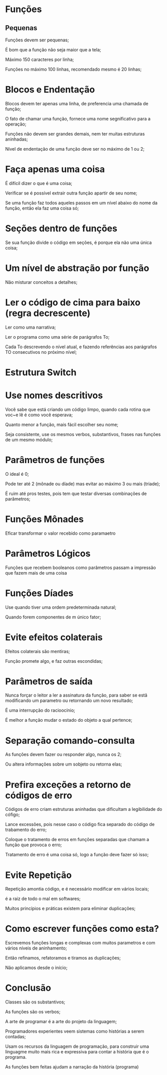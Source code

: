 # Funções

## Pequenas

Funções devem ser pequenas;

É bom que a função não seja maior que a tela;

Máximo 150 caracteres por linha;

Funções no máximo 100 linhas, recomendado mesmo é 20 linhas;

# Blocos e Endentação

Blocos devem ter apenas uma linha, de preferencia uma chamada de função;

O fato de chamar uma função, fornece uma nome segnificativo para a operação;

Funções não devem ser grandes demais, nem ter muitas estruturas aninhadas;

Nível de endentação de uma função deve ser no máximo de 1 ou 2;


# Faça apenas uma coisa

É difícil dizer o que é uma coisa;

Verificar se é possível extrair outra função apartir de seu nome;

Se uma função faz todos aqueles passos em um nível abaixo do nome da função, então ela faz uma coisa só;

# Seções dentro de funções

Se sua função divide o código em seções, é porque ela não uma única coisa;

# Um nível de abstração por função

Não misturar conceitos a detalhes;

# Ler o código de cima para baixo (regra decrescente)

Ler como uma narrativa;

Ler o programa como uma série de parágrafos To;

Cada To descrevendo o nível atual, e fazendo referências aos parágrafos TO consecutivos no próximo nível;

# Estrutura Switch

# Use nomes descritivos

Você sabe que está criando um código limpo, quando cada rotina que voc~e lê é como você esperava;

Quanto menor a função, mais fácil escolher seu nome;

Seja consistente, use os mesmos verbos, substantivos, frases nas funções de um mesmo módulo;

# Parâmetros de funções

O ideal é 0;

Pode ter até 2 (mônade ou díade) mas evitar ao máximo 3 ou mais (triade);

É ruim até pros testes, pois tem que testar diversas combinações de parâmetros;

# Funções Mônades

Eficar transformar o valor recebido como paramaetro

# Parâmetros Lógicos

Funções que recebem booleanos como parâmetros passam a impressão que fazem mais de uma coisa

# Funções Díades

Use quando tiver uma ordem predeterminada natural;

Quando forem componentes de m único fator;

# Evite efeitos colaterais

Efeitos colaterais são mentiras;

Função promete algo, e faz outras escondidas;

# Parâmetros de saída

Nunca forçar o leitor a ler a assinatura da função, para saber se estã modificando um parametro ou retornando um novo resultado;

É uma interrupção do racioocínio;

É melhor a função mudar o estado do objeto a qual pertence;

# Separação comando-consulta

As funções devem fazer ou responder algo, nunca os 2;

Ou altera informações sobre um sobjeto ou retorna elas;

# Prefira exceções a retorno de códigos de erro

Códigos de erro criam estruturas aninhadas que dificultam a legibilidade do cófigo;

Lance excessões, pois nesse caso o código fica separado do código de trabamento do erro;

Coloque o tratamento de erros em funções separadas que chamam a função que provoca o erro;

Tratamento de erro é uma coisa só, logo a função deve fazer só isso;

# Evite Repetição

Repetição amontia código, e é necessário modificar em vários locais;

é a raiz de todo o mal em softwares;

Muitos princípios e práticas existem para eliminar duplicações;

# Como escrever funções como esta?

Escrevemos funções longas e complexas com muitos parametros e com vários níveis de aninhamento;

Então refinamos, refatoramos e tiramos as duplicações;

Não aplicamos desde o início;

# Conclusão

Classes são os substantivos;

As funções são os verbos;

A arte de programar é a arte do projeto da linguagem;

Programadores experientes veem sistemas como histórias a serem contadas;

Usam os recursos da linguagem de programação, para construir uma linguagme muito mais rica e expressiva para contar a história que é o programa.

As funções bem feitas ajudam a narração da história (programa)

